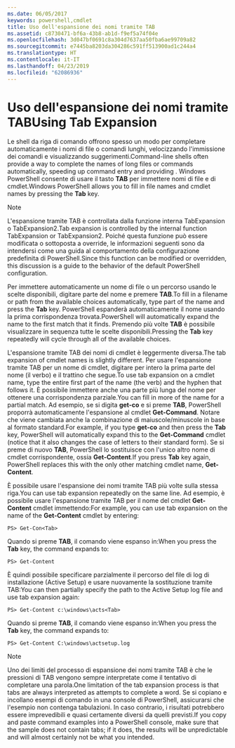 ```yaml
---
ms.date: 06/05/2017
keywords: powershell,cmdlet
title: Uso dell'espansione dei nomi tramite TAB
ms.assetid: c8730471-bf6a-43b8-ab1d-f9ef5a74f04e
ms.openlocfilehash: 3d047bf0691c8a304d7637aa50fba6ae99709a82
ms.sourcegitcommit: e7445ba8203da304286c591ff513900ad1c244a4
ms.translationtype: HT
ms.contentlocale: it-IT
ms.lasthandoff: 04/23/2019
ms.locfileid: "62086936"
---
```

# <a name="using-tab-expansion"></a><span data-ttu-id="51170-103">Uso dell'espansione dei nomi tramite TAB</span><span class="sxs-lookup"><span data-stu-id="51170-103">Using Tab Expansion</span></span>

<span data-ttu-id="51170-104">Le shell da riga di comando offrono spesso un modo per completare automaticamente i nomi di file o comandi lunghi, velocizzando l'immissione dei comandi e visualizzando suggerimenti.</span><span class="sxs-lookup"><span data-stu-id="51170-104">Command-line shells often provide a way to complete the names of long files or commands automatically, speeding up command entry and providing .</span></span> <span data-ttu-id="51170-105">Windows PowerShell consente di usare il tasto **TAB** per immettere nomi di file e di cmdlet.</span><span class="sxs-lookup"><span data-stu-id="51170-105">Windows PowerShell allows you to fill in file names and cmdlet names by pressing the **Tab** key.</span></span>

> [!NOTE]
> <span data-ttu-id="51170-106">L'espansione tramite TAB è controllata dalla funzione interna TabExpansion o TabExpansion2.</span><span class="sxs-lookup"><span data-stu-id="51170-106">Tab expansion is controlled by the internal function TabExpansion or TabExpansion2.</span></span> <span data-ttu-id="51170-107">Poiché questa funzione può essere modificata o sottoposta a override, le informazioni seguenti sono da intendersi come una guida al comportamento della configurazione predefinita di PowerShell.</span><span class="sxs-lookup"><span data-stu-id="51170-107">Since this function can be modified or overridden, this discussion is a guide to the behavior of the default PowerShell configuration.</span></span>

<span data-ttu-id="51170-108">Per immettere automaticamente un nome di file o un percorso usando le scelte disponibili, digitare parte del nome e premere **TAB**.</span><span class="sxs-lookup"><span data-stu-id="51170-108">To fill in a filename or path from the available choices automatically, type part of the name and press the **Tab** key.</span></span> <span data-ttu-id="51170-109">PowerShell espanderà automaticamente il nome usando la prima corrispondenza trovata.</span><span class="sxs-lookup"><span data-stu-id="51170-109">PowerShell will automatically expand the name to the first match that it finds.</span></span> <span data-ttu-id="51170-110">Premendo più volte **TAB** è possibile visualizzare in sequenza tutte le scelte disponibili.</span><span class="sxs-lookup"><span data-stu-id="51170-110">Pressing the **Tab** key repeatedly will cycle through all of the available choices.</span></span>

<span data-ttu-id="51170-111">L'espansione tramite TAB dei nomi di cmdlet è leggermente diversa.</span><span class="sxs-lookup"><span data-stu-id="51170-111">The tab expansion of cmdlet names is slightly different.</span></span> <span data-ttu-id="51170-112">Per usare l'espansione tramite TAB per un nome di cmdlet, digitare per intero la prima parte del nome (il verbo) e il trattino che segue.</span><span class="sxs-lookup"><span data-stu-id="51170-112">To use tab expansion on a cmdlet name, type the entire first part of the name (the verb) and the hyphen that follows it.</span></span> <span data-ttu-id="51170-113">È possibile immettere anche una parte più lunga del nome per ottenere una corrispondenza parziale.</span><span class="sxs-lookup"><span data-stu-id="51170-113">You can fill in more of the name for a partial match.</span></span> <span data-ttu-id="51170-114">Ad esempio, se si digita **get-co** e si preme **TAB**, PowerShell proporrà automaticamente l'espansione al cmdlet **Get-Command**. Notare che viene cambiata anche la combinazione di maiuscole/minuscole in base al formato standard.</span><span class="sxs-lookup"><span data-stu-id="51170-114">For example, if you type **get-co** and then press the **Tab** key, PowerShell will automatically expand this to the **Get-Command** cmdlet (notice that it also changes the case of letters to their standard form).</span></span> <span data-ttu-id="51170-115">Se si preme di nuovo **TAB**, PowerShell lo sostituisce con l'unico altro nome di cmdlet corrispondente, ossia **Get-Content**.</span><span class="sxs-lookup"><span data-stu-id="51170-115">If you press **Tab** key again, PowerShell replaces this with the only other matching cmdlet name, **Get-Content**.</span></span>

<span data-ttu-id="51170-116">È possibile usare l'espansione dei nomi tramite TAB più volte sulla stessa riga.</span><span class="sxs-lookup"><span data-stu-id="51170-116">You can use tab expansion repeatedly on the same line.</span></span> <span data-ttu-id="51170-117">Ad esempio, è possibile usare l'espansione tramite TAB per il nome del cmdlet **Get-Content** cmdlet immettendo:</span><span class="sxs-lookup"><span data-stu-id="51170-117">For example, you can use tab expansion on the name of the **Get-Content** cmdlet by entering:</span></span>

```
PS> Get-Con<Tab>
```

<span data-ttu-id="51170-118">Quando si preme **TAB**, il comando viene espanso in:</span><span class="sxs-lookup"><span data-stu-id="51170-118">When you press the **Tab** key, the command expands to:</span></span>

```
PS> Get-Content
```

<span data-ttu-id="51170-119">È quindi possibile specificare parzialmente il percorso del file di log di installazione (Active Setup) e usare nuovamente la sostituzione tramite TAB:</span><span class="sxs-lookup"><span data-stu-id="51170-119">You can then partially specify the path to the Active Setup log file and use tab expansion again:</span></span>

```
PS> Get-Content c:\windows\acts<Tab>
```

<span data-ttu-id="51170-120">Quando si preme **TAB**, il comando viene espanso in:</span><span class="sxs-lookup"><span data-stu-id="51170-120">When you press the **Tab** key, the command expands to:</span></span>

```
PS> Get-Content C:\windows\actsetup.log
```

> [!NOTE]
> <span data-ttu-id="51170-121">Uno dei limiti del processo di espansione dei nomi tramite TAB è che le pressioni di TAB vengono sempre interpretate come il tentativo di completare una parola.</span><span class="sxs-lookup"><span data-stu-id="51170-121">One limitation of the tab expansion process is that tabs are always interpreted as attempts to complete a word.</span></span> <span data-ttu-id="51170-122">Se si copiano e incollano esempi di comando in una console di PowerShell, assicurarsi che l'esempio non contenga tabulazioni. In caso contrario, i risultati potrebbero essere imprevedibili e quasi certamente diversi da quelli previsti.</span><span class="sxs-lookup"><span data-stu-id="51170-122">If you copy and paste command examples into a PowerShell console, make sure that the sample does not contain tabs; if it does, the results will be unpredictable and will almost certainly not be what you intended.</span></span>